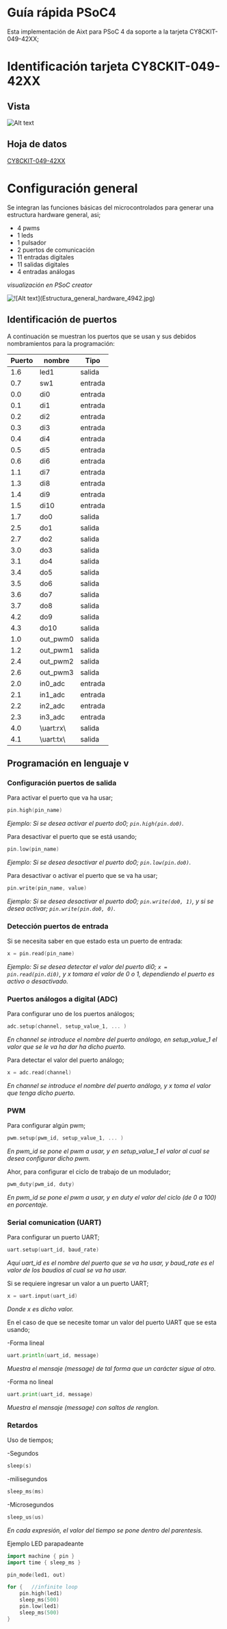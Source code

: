 # Guía rápida PSoC4
Esta implementación de Aixt para PSoC 4 da soporte a la tarjeta   CY8CKIT-049-42XX; 


# Identificación tarjeta CY8CKIT-049-42XX

## Vista
![Alt text](Imagenes/CY8CKIT04942XX/CY8CKIT04942XX.jpg)

## Hoja de datos
[CY8CKIT-049-42XX](https://www.infineon.com/dgdl/Infineon-CY8CKIT-049-4xxx_PSoC_4_Prototyping_Kit_Guide-UserManual-v01_00-EN.pdf?fileId=8ac78c8c7d0d8da4017d0ef17bd002cb)




# Configuración general

Se integran las funciones básicas del microcontrolados para generar una estructura hardware general, asi;

- 4 pwms
- 1 leds
- 1 pulsador
- 2 puertos de comunicación
- 11 entradas digitales
- 11 salidas digitales
- 4 entradas análogas

*visualización en PSoC creator*

![!\[Alt text\](Estructura_general_hardware_4942.jpg)](Imagenes/CY8CKIT04942XX/Estructura_general_hardware_4942.jpg)

## Identificación de puertos
A continuación se muestran los puertos que se usan y sus debidos nombramientos para la programación: 

Puerto | nombre |Tipo    |
--  |-       |-       |
1.6 |led1    |salida
0.7 |sw1     |entrada 
0.0 |di0     |entrada 
0.1 |di1     |entrada
0.2 |di2     |entrada
0.3 |di3     |entrada
0.4 |di4     |entrada
0.5 |di5     |entrada
0.6 |di6     |entrada
1.1 |di7     |entrada
1.3 |di8     |entrada
1.4 |di9     |entrada
1.5 |di10    |entrada
1.7 |do0     |salida 
2.5 |do1     |salida
2.7 |do2     |salida
3.0 |do3     |salida
3.1 |do4     |salida
3.4 |do5     |salida
3.5 |do6     |salida
3.6 |do7     |salida
3.7 |do8     |salida
4.2 |do9     |salida
4.3 |do10    |salida
1.0 |out_pwm0|salida
1.2 |out_pwm1|salida
2.4 |out_pwm2|salida
2.6 |out_pwm3|salida
2.0 |in0_adc |entrada
2.1 |in1_adc  |entrada
2.2 |in2_adc  |entrada
2.3 |in3_adc |entrada
4.0 |\uart:rx\ |salida
4.1 |\uart:tx\ |salida

## Programación en lenguaje v

### Configuración puertos de salida

Para activar el puerto que va ha usar;
```go
pin.high(pin_name)
```
*Ejemplo: Si se desea activar el puerto do0;  `pin.high(pin.do0)`.*

Para desactivar el puerto que se está usando;
```go
pin.low(pin_name)
```
*Ejemplo: Si se desea desactivar el puerto do0;  `pin.low(pin.do0)`.*

Para desactivar o activar el puerto que se va ha usar;

```go
pin.write(pin_name, value)
```
*Ejemplo: Si se desea desactivar el puerto do0;  `pin.write(do0, 1)`, y si se desea activar;  `pin.write(pin.do0, 0)`.*

### Detección puertos de entrada

Si se necesita saber en que estado esta un puerto de entrada:
```go
x = pin.read(pin_name)
```

*Ejemplo: Si se desea detectar el valor del puerto di0; `x = pin.read(pin.di0)`, y x tomara el valor de 0 o 1, dependiendo el puerto es activo o desactivado.*

### Puertos análogos a digital (ADC)

Para configurar uno de los puertos análogos;
```go
adc.setup(channel, setup_value_1, ... )
```
*En channel se introduce el nombre del puerto análogo, en setup_value_1 el valor que se le va ha dar ha dicho puerto.*

Para detectar el valor del puerto análogo;
```go
x = adc.read(channel)
```
*En channel se introduce el nombre del puerto análogo, y x toma el valor que tenga dicho puerto.*

### PWM

Para configurar algún pwm;
```go
pwm.setup(pwm_id, setup_value_1, ... )
```
*En pwm_id se pone el pwm a usar,  y en setup_value_1 el valor al cual se desea configurar dicho pwm.*


Ahor, para configurar el ciclo de trabajo de un modulador;
```go
pwm_duty(pwm_id, duty)
```
*En pwm_id se pone el pwm a usar,  y en duty el valor del ciclo (de 0 a 100) en porcentaje.*

### Serial comunication (UART)

Para configurar un puerto UART;
```go
uart.setup(uart_id, baud_rate)
```
*Aquí uart_id es el nombre del puerto que se va ha usar, y baud_rate es el valor de los baudios al cual se va ha usar.*

Si se requiere ingresar un valor a un puerto UART;
```go
x = uart.input(uart_id)
```
*Donde x es dicho valor.*

En el caso de que se necesite tomar un valor del puerto UART que se esta usando;

-Forma lineal
```go
uart.println(uart_id, message)
```
*Muestra el mensaje (message) de tal forma que un carácter sigue al otro.*

-Forma no lineal
```go
uart.print(uart_id, message)
```
*Muestra el mensaje (message) con saltos de renglon.*

### Retardos

Uso de tiempos;

-Segundos
```go
sleep(s)
```
-milisegundos

```go
sleep_ms(ms)
```


-Microsegundos

```go
sleep_us(us)
```
*En cada expresión, el valor del tiempo se pone dentro del parentesis.*

Ejemplo LED parapadeante

```go
import machine { pin }
import time { sleep_ms }

pin_mode(led1, out)

for {   //infinite loop
    pin.high(led1)
    sleep_ms(500)
    pin.low(led1)
    sleep_ms(500)
}
```